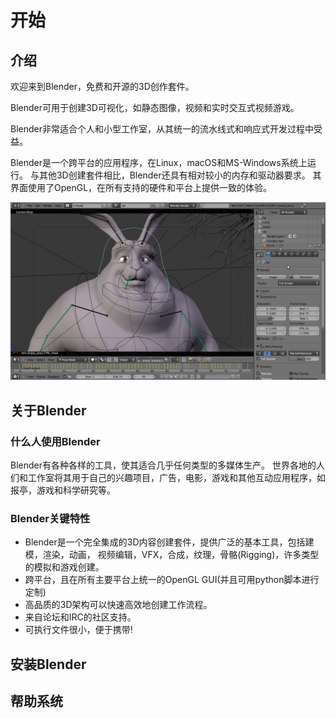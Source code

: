 
# 开始

## 介绍

欢迎来到Blender，免费和开源的3D创作套件。

Blender可用于创建3D可视化，如静态图像，视频和实时交互式视频游戏。

Blender非常适合个人和小型工作室，从其统一的流水线式和响应式开发过程中受益。

Blender是一个跨平台的应用程序，在Linux，macOS和MS-Windows系统上运行。 
与其他3D创建套件相比，Blender还具有相对较小的内存和驱动器要求。 其界面使用了OpenGL，在所有支持的硬件和平台上提供一致的体验。

![bigbuckbunny](images/getting-started_intro_bigbuckbunny.jpg)

## 关于Blender


### 什么人使用Blender

Blender有各种各样的工具，使其适合几乎任何类型的多媒体生产。 
世界各地的人们和工作室将其用于自己的兴趣项目，广告，电影，游戏和其他互动应用程序，如报亭，游戏和科学研究等。

### Blender关键特性

* Blender是一个完全集成的3D内容创建套件，提供广泛的基本工具，包括建模，渲染，动画，
  视频编辑，VFX，合成，纹理，骨骼(Rigging)，许多类型的模拟和游戏创建。
* 跨平台，且在所有主要平台上统一的OpenGL GUI(并且可用python脚本进行定制)
* 高品质的3D架构可以快速高效地创建工作流程。
* 来自论坛和IRC的社区支持。
* 可执行文件很小，便于携带!



## 安装Blender

## 帮助系统